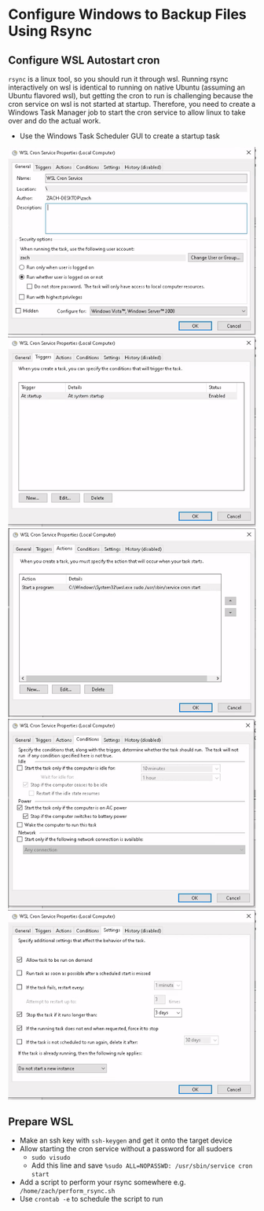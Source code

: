 # Configure Windows to Backup Files Using Rsync

## Configure WSL Autostart cron

`rsync` is a linux tool, so you should run it through wsl. Running rsync
interactively on wsl is identical to running on native Ubuntu (assuming an
Ubuntu flavored wsl), but getting the cron to run is challenging because the
cron service on wsl is not started at startup. Therefore, you need to create a
Windows Task Manager job to start the cron service to allow linux to take over
and do the actual work.

- Use the Windows Task Scheduler GUI to create a startup task

![windows_task_scheduler_1](windows_task_scheduler_1.png)
![windows_task_scheduler_2](windows_task_scheduler_2.png)
![windows_task_scheduler_3](windows_task_scheduler_3.png)
![windows_task_scheduler_4](windows_task_scheduler_4.png)
![windows_task_scheduler_5](windows_task_scheduler_5.png)

## Prepare WSL

- Make an ssh key with `ssh-keygen` and get it onto the target device
- Allow starting the cron service without a password for all sudoers
  - `sudo visudo`
  - Add this line and save `%sudo ALL=NOPASSWD: /usr/sbin/service cron start`
- Add a script to perform your rsync somewhere e.g.
  `/home/zach/perform_rsync.sh`
- Use `crontab -e` to schedule the script to run
